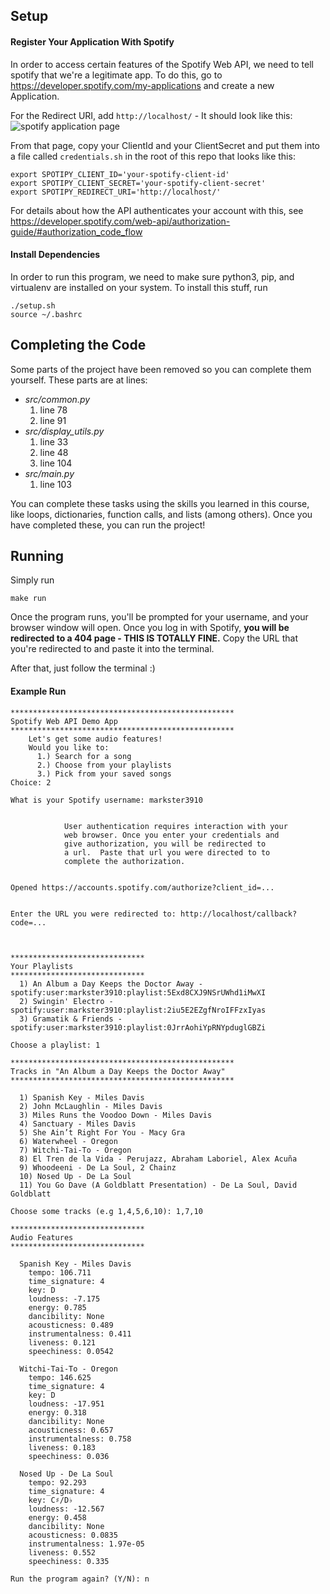 ## Setup
#### Register Your Application With Spotify
In order to access certain features of the Spotify Web API, we need to tell spotify that we're a legitimate app.
To do this, go to https://developer.spotify.com/my-applications and create a new Application.

For the Redirect URI, add `http://localhost/` - It should look like this:
![spotify application page](https://raw.githubusercontent.com/markkohdev/spotify-api-starter/master/assets/spotify_api.png)

From that page, copy your ClientId and your ClientSecret and put them into a file called
`credentials.sh` in the root of this repo that looks like this:
```
export SPOTIPY_CLIENT_ID='your-spotify-client-id'
export SPOTIPY_CLIENT_SECRET='your-spotify-client-secret'
export SPOTIPY_REDIRECT_URI='http://localhost/'
```
For details about how the API authenticates your account with this, see
https://developer.spotify.com/web-api/authorization-guide/#authorization_code_flow

#### Install Dependencies
In order to run this program, we need to make sure python3, pip, and virtualenv are installed on your system.
To install this stuff, run
```
./setup.sh
source ~/.bashrc
```

## Completing the Code
Some parts of the project have been removed so you can complete them yourself. These parts are at lines:
* *src/common.py*
    1. line 78
    2. line 91
* *src/display_utils.py*
    1. line 33
    2. line 48
    3. line 104
* *src/main.py*
    1. line 103

You can complete these tasks using the skills you learned in this course, like loops, dictionaries, function calls, and lists (among others). Once you have completed these, you can run the project!


## Running
Simply run
```
make run
```

Once the program runs, you'll be prompted for your username, and your browser window will open.
Once you log in with Spotify, **you will be redirected to a 404 page - THIS IS TOTALLY FINE.**  Copy the URL that you're
redirected to and paste it into the terminal.

After that, just follow the terminal :)

#### Example Run
```
**************************************************
Spotify Web API Demo App
**************************************************
    Let's get some audio features!
    Would you like to:
      1.) Search for a song
      2.) Choose from your playlists
      3.) Pick from your saved songs
Choice: 2

What is your Spotify username: markster3910


            User authentication requires interaction with your
            web browser. Once you enter your credentials and
            give authorization, you will be redirected to
            a url.  Paste that url you were directed to to
            complete the authorization.


Opened https://accounts.spotify.com/authorize?client_id=...


Enter the URL you were redirected to: http://localhost/callback?code=...



******************************
Your Playlists
******************************
  1) An Album a Day Keeps the Doctor Away - spotify:user:markster3910:playlist:5Exd8CXJ9NSrUWhd1iMwXI
  2) Swingin' Electro - spotify:user:markster3910:playlist:2iu5E2EZgfNroIFFzxIyas
  3) Gramatik & Friends - spotify:user:markster3910:playlist:0JrrAohiYpRNYpduglGBZi

Choose a playlist: 1

**************************************************
Tracks in "An Album a Day Keeps the Doctor Away"
**************************************************

  1) Spanish Key - Miles Davis
  2) John McLaughlin - Miles Davis
  3) Miles Runs the Voodoo Down - Miles Davis
  4) Sanctuary - Miles Davis
  5) She Ain’t Right For You - Macy Gra
  6) Waterwheel - Oregon
  7) Witchi-Tai-To - Oregon
  8) El Tren de la Vida - Perujazz, Abraham Laboriel, Alex Acuña
  9) Whoodeeni - De La Soul, 2 Chainz
  10) Nosed Up - De La Soul
  11) You Go Dave (A Goldblatt Presentation) - De La Soul, David Goldblatt

Choose some tracks (e.g 1,4,5,6,10): 1,7,10

******************************
Audio Features
******************************

  Spanish Key - Miles Davis
    tempo: 106.711
    time_signature: 4
    key: D
    loudness: -7.175
    energy: 0.785
    dancibility: None
    acousticness: 0.489
    instrumentalness: 0.411
    liveness: 0.121
    speechiness: 0.0542

  Witchi-Tai-To - Oregon
    tempo: 146.625
    time_signature: 4
    key: D
    loudness: -17.951
    energy: 0.318
    dancibility: None
    acousticness: 0.657
    instrumentalness: 0.758
    liveness: 0.183
    speechiness: 0.036

  Nosed Up - De La Soul
    tempo: 92.293
    time_signature: 4
    key: C♯/D♭
    loudness: -12.567
    energy: 0.458
    dancibility: None
    acousticness: 0.0835
    instrumentalness: 1.97e-05
    liveness: 0.552
    speechiness: 0.335

Run the program again? (Y/N): n
```
